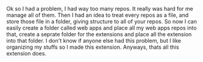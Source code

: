Ok so I had a problem, I had way too many repos. It really was hard for me manage all of them.
Then I had an idea to treat every repos as a file, and store those file in a folder, giving structure to all of your repos.
So now I can easily create a folder called web apps and place all my web apps repos into that, create a seprate folder for the extensions and place all the extension 
into that folder. I don't know if anyone else had this problem, but I like organizing my stuffs so I made this extension.
Anyways, thats all this extension does.
 
